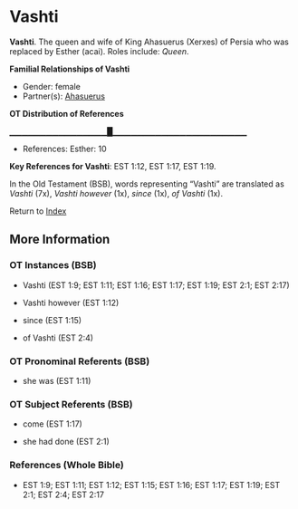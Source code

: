 # Vashti
**Vashti**. 
The queen and wife of King Ahasuerus (Xerxes) of Persia who was replaced by Esther (acai). 
Roles include: 
_Queen_. 




**Familial Relationships of Vashti**


* Gender: female
* Partner(s): [Ahasuerus](Ahasuerus.md)


**OT Distribution of References**

▁▁▁▁▁▁▁▁▁▁▁▁▁▁▁▁█▁▁▁▁▁▁▁▁▁▁▁▁▁▁▁▁▁▁▁▁▁▁
* References: Esther: 10



**Key References for Vashti**: 
EST 1:12, EST 1:17, EST 1:19. 


In the Old Testament (BSB), words representing “Vashti” are translated as 
*Vashti* (7x), *Vashti however* (1x), *since* (1x), *of Vashti* (1x). 




Return to [Index](00-Index.md)

## More Information

### OT Instances (BSB)

* Vashti (EST 1:9; EST 1:11; EST 1:16; EST 1:17; EST 1:19; EST 2:1; EST 2:17)

* Vashti however (EST 1:12)

* since (EST 1:15)

* of Vashti (EST 2:4)



### OT Pronominal Referents (BSB)

* she was (EST 1:11)



### OT Subject Referents (BSB)

* come (EST 1:17)

* she had done (EST 2:1)



### References (Whole Bible)

* EST 1:9; EST 1:11; EST 1:12; EST 1:15; EST 1:16; EST 1:17; EST 1:19; EST 2:1; EST 2:4; EST 2:17



